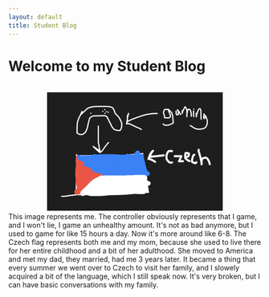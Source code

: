 ```yaml
---
layout: default
title: Student Blog
---
```



# Welcome to my Student Blog
<br>
<center>
<img src="images/MyPicture.png" alt="aboutme" width="350"
length="450"></center>
This image represents me. The controller obviously represents that I game, and I won't lie, I game an unhealthy amount. It's not as bad anymore, but I used to game for like 15 hours a day. Now it's more around like 6-8. The Czech flag represents both me and my mom, because she used to live there for her entire childhood and a bit of her adulthood. She moved to America and met my dad, they married, had me 3 years later. It became a thing that every summer we went over to Czech to visit her family, and I slowely acquired a bit of the language, which I still speak now. It's very broken, but I can have basic conversations with my family. 